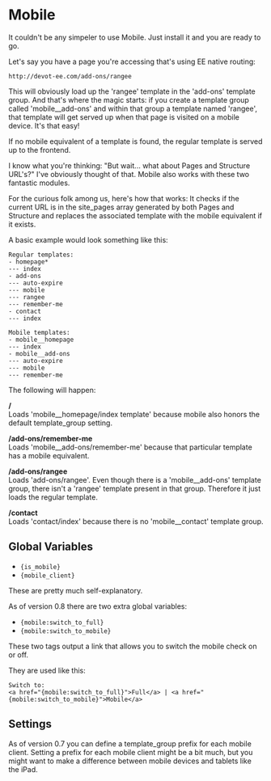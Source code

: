 # Mobile

It couldn't be any simpeler to use Mobile. Just install it and you are ready to go.

Let's say you have a page you're accessing that's using EE native routing:

    http://devot-ee.com/add-ons/rangee

This will obviously load up the 'rangee' template in the 'add-ons' template group. And that's where the magic starts: if you create a template group called 'mobile__add-ons' and within that group a template named 'rangee', that template will get served up when that page is visited on a mobile device. It's that easy!

If no mobile equivalent of a template is found, the regular template is served up to the frontend.

I know what you're thinking: "But wait... what about Pages and Structure URL's?" I've obviously thought of that. Mobile also works with these two fantastic modules.

For the curious folk among us, here's how that works: It checks if the current URL is in the site\_pages array generated by both Pages and Structure and replaces the associated template with the mobile equivalent if it exists.

A basic example would look something like this:

    Regular templates:
    - homepage*
    --- index
    - add-ons
    --- auto-expire
    --- mobile
    --- rangee
    --- remember-me
    - contact
    --- index

    Mobile templates:
    - mobile__homepage
    --- index
    - mobile__add-ons
    --- auto-expire
    --- mobile
    --- remember-me

The following will happen:

**/**<br />Loads 'mobile__homepage/index template' because mobile also honors the default template\_group setting.

**/add-ons/remember-me**<br />Loads 'mobile__add-ons/remember-me' because that particular template has a mobile equivalent.

**/add-ons/rangee**<br />Loads 'add-ons/rangee'. Even though there is a 'mobile__add-ons' template group, there isn't a 'rangee' template present in that group. Therefore it just loads the regular template.

**/contact**<br />Loads 'contact/index' because there is no 'mobile__contact' template group.

## Global Variables

* `{is_mobile}`
* `{mobile_client}`

These are pretty much self-explanatory.

As of version 0.8 there are two extra global variables:

* `{mobile:switch_to_full}`
* `{mobile:switch_to_mobile}`

These two tags output a link that allows you to switch the mobile check on or off.

They are used like this:

    Switch to:
    <a href="{mobile:switch_to_full}">Full</a> | <a href="{mobile:switch_to_mobile}">Mobile</a>


## Settings

As of version 0.7 you can define a template_group prefix for each mobile client. Setting a prefix for each mobile client might be a bit much, but you might want to make a difference between mobile devices and tablets like the iPad.